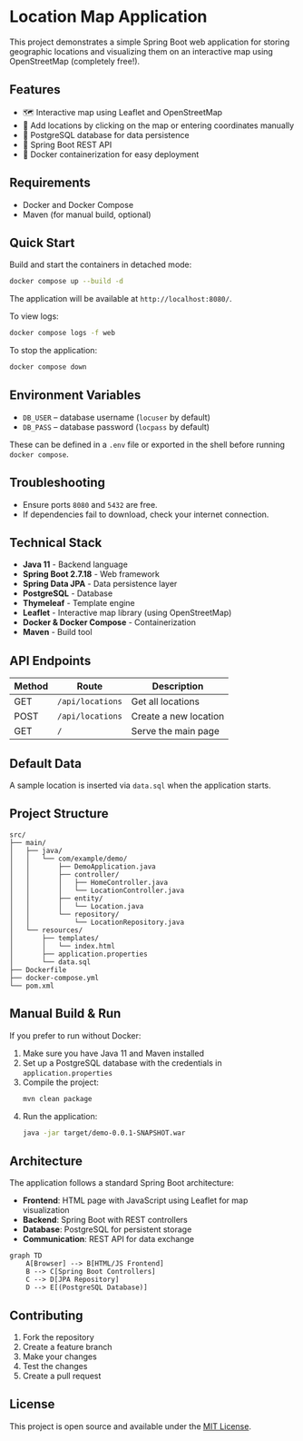 # Location Map Application

This project demonstrates a simple Spring Boot web application for storing geographic locations and visualizing them on an interactive map using OpenStreetMap (completely free!).

## Features

- 🗺️ Interactive map using Leaflet and OpenStreetMap
- 📍 Add locations by clicking on the map or entering coordinates manually
- 💾 PostgreSQL database for data persistence
- 🚀 Spring Boot REST API
- 🐳 Docker containerization for easy deployment

## Requirements

- Docker and Docker Compose
- Maven (for manual build, optional)

## Quick Start

Build and start the containers in detached mode:

```bash
docker compose up --build -d
```

The application will be available at `http://localhost:8080/`.

To view logs:
```bash
docker compose logs -f web
```

To stop the application:
```bash
docker compose down
```

## Environment Variables

- `DB_USER` – database username (`locuser` by default)
- `DB_PASS` – database password (`locpass` by default)

These can be defined in a `.env` file or exported in the shell before running `docker compose`.

## Troubleshooting

- Ensure ports `8080` and `5432` are free.
- If dependencies fail to download, check your internet connection.

## Technical Stack

- **Java 11** - Backend language
- **Spring Boot 2.7.18** - Web framework
- **Spring Data JPA** - Data persistence layer
- **PostgreSQL** - Database
- **Thymeleaf** - Template engine
- **Leaflet** - Interactive map library (using OpenStreetMap)
- **Docker & Docker Compose** - Containerization
- **Maven** - Build tool

## API Endpoints

| Method | Route               | Description                     |
|--------|---------------------|---------------------------------|
| GET    | `/api/locations`   | Get all locations               |
| POST   | `/api/locations`   | Create a new location           |
| GET    | `/`                | Serve the main page             |

## Default Data

A sample location is inserted via `data.sql` when the application starts.

## Project Structure

```
src/
├── main/
│   ├── java/
│   │   └── com/example/demo/
│   │       ├── DemoApplication.java
│   │       ├── controller/
│   │       │   ├── HomeController.java
│   │       │   └── LocationController.java
│   │       ├── entity/
│   │       │   └── Location.java
│   │       └── repository/
│   │           └── LocationRepository.java
│   └── resources/
│       ├── templates/
│       │   └── index.html
│       ├── application.properties
│       └── data.sql
├── Dockerfile
├── docker-compose.yml
└── pom.xml
```

## Manual Build & Run

If you prefer to run without Docker:

1. Make sure you have Java 11 and Maven installed
2. Set up a PostgreSQL database with the credentials in `application.properties`
3. Compile the project:
   ```bash
   mvn clean package
   ```
4. Run the application:
   ```bash
   java -jar target/demo-0.0.1-SNAPSHOT.war
   ```

## Architecture

The application follows a standard Spring Boot architecture:

- **Frontend**: HTML page with JavaScript using Leaflet for map visualization
- **Backend**: Spring Boot with REST controllers
- **Database**: PostgreSQL for persistent storage
- **Communication**: REST API for data exchange

```mermaid
graph TD
    A[Browser] --> B[HTML/JS Frontend]
    B --> C[Spring Boot Controllers]
    C --> D[JPA Repository]
    D --> E[(PostgreSQL Database)]
```

## Contributing

1. Fork the repository
2. Create a feature branch
3. Make your changes
4. Test the changes
5. Create a pull request

## License

This project is open source and available under the [MIT License](LICENSE).
